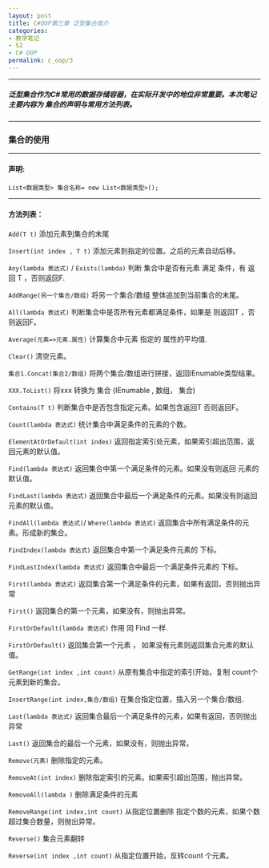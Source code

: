 ```yaml
---
layout: post
title: C#OOP第三章 泛型集合简介
categories:
- 教学笔记
- S2
- C# OOP
permalink: c_oop/3
---
```


---

##### **泛型集合作为C#常用的数据存储容器，在实际开发中的地位非常重要。本次笔记主要内容为 集合的声明与常用方法列表。**

---

<!-- more -->


### 集合的使用

---

#### 声明:

`List<数据类型> 集合名称= new List<数据类型>();`

---

#### 方法列表：

`Add(T t)`  添加元素到集合的末尾

`Insert(int index , T t)` 添加元素到指定的位置。之后的元素自动后移。

`Any(lambda 表达式)` / `Exists(lambda)` 判断 集合中是否有元素 满足 条件，有 返回 T ，否则返回F.

`AddRange(另一个集合/数组)`  将另一个集合/数组 整体追加到当前集合的末尾。

`All(lambda 表达式)` 判断集合中是否所有元素都满足条件，如果是 则返回T ，否则返回F。

`Average(元素=>元素.属性)` 计算集合中元素 指定的 属性的平均值.

`Clear()` 清空元素。

`集合1.Concat(集合2/数组)` 将两个集合/数组进行拼接，返回IEnumable<T>类型结果。

`XXX.ToList()` 将xxx 转换为 集合  (IEnumable<T> , 数组， 集合)

`Contains(T t)` 判断集合中是否包含指定元素。如果包含返回T 否则返回F。

`Count(lambda 表达式)` 统计集合中满足条件的元素的个数。

`ElementAtOrDefault(int index)` 返回指定索引处元素，如果索引超出范围，返回元素的默认值。

`Find(lambda 表达式)` 返回集合中第一个满足条件的元素。如果没有则返回 元素的默认值。

`FindLast(lambda 表达式)` 返回集合中最后一个满足条件的元素。如果没有则返回 元素的默认值。

`FindAll(lambda 表达式)`/ `Where(lambda 表达式)` 返回集合中所有满足条件的元素。形成新的集合。

`FindIndex(lambda 表达式)` 返回集合中第一个满足条件元素的 下标。

`FindLastIndex(lambda 表达式)` 返回集合中最后一个满足条件元素的 下标。

`First(lambda 表达式)` 返回集合第一个满足条件的元素，如果有返回，否则抛出异常

`First()` 返回集合的第一个元素，如果没有，则抛出异常。

`FirstOrDefault(lambda 表达式)` 作用 同 Find 一样.

`FirstOrDefault()` 返回集合第一个元素 ， 如果没有元素则返回集合元素的默认值。

`GetRange(int index ,int count)` 从原有集合中指定的索引开始，复制 count个元素到新的集合。

`InsertRange(int index,集合/数组)` 在集合指定位置，插入另一个集合/数组.

`Last(lambda 表达式)` 返回集合最后一个满足条件的元素，如果有返回，否则抛出异常

`Last()` 返回集合的最后一个元素，如果没有，则抛出异常。

`Remove(元素)` 删除指定的元素。

`RemoveAt(int index)` 删除指定索引的元素。如果索引超出范围，抛出异常。

`RemoveAll(lambda )` 删除满足条件的元素

`RemoveRange(int index,int count)` 从指定位置删除 指定个数的元素，如果个数超过集合数量，则抛出异常。

`Reverse()` 集合元素翻转

`Reverse(int index ,int count)` 从指定位置开始，反转count 个元素。
